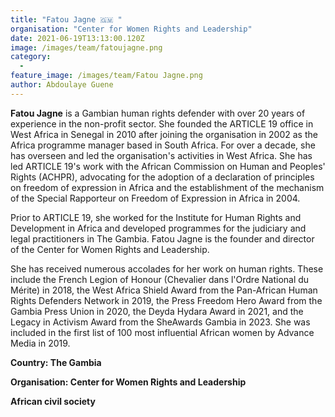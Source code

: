 ```yaml
---
title: "Fatou Jagne 🇬🇲 "
organisation: "Center for Women Rights and Leadership"
date: 2021-06-19T13:13:00.120Z
image: /images/team/fatoujagne.png
category:
  - 
feature_image: /images/team/Fatou Jagne.png
author: Abdoulaye Guene
---
```

**Fatou Jagne** is a Gambian human rights defender with over 20 years of experience in the non-profit sector. She founded the ARTICLE 19 office in West Africa in Senegal in 2010 after joining the organisation in 2002 as the Africa programme manager based in South Africa. For over a decade, she has overseen and led the organisation's activities in West Africa. She has led ARTICLE 19's work with the African Commission on Human and Peoples' Rights (ACHPR), advocating for the adoption of a declaration of principles on freedom of expression in Africa and the establishment of the mechanism of the Special Rapporteur on Freedom of Expression in Africa in 2004.

Prior to ARTICLE 19, she worked for the Institute for Human Rights and Development in Africa and developed programmes for the judiciary and legal practitioners in The Gambia. Fatou Jagne is the founder and director of the Center for Women Rights and Leadership.

She has received numerous accolades for her work on human rights. These include the French Legion of Honour (Chevalier dans l'Ordre National du Mérite) in 2018, the West Africa Shield Award from the Pan-African Human Rights Defenders Network in 2019, the Press Freedom Hero Award from the Gambia Press Union in 2020, the Deyda Hydara Award in 2021, and the Legacy in Activism Award from the SheAwards Gambia in 2023. She was included in the first list of 100 most influential African women by Advance Media in 2019.

**Country: The Gambia**

**Organisation: Center for Women Rights and Leadership**

**African civil society**